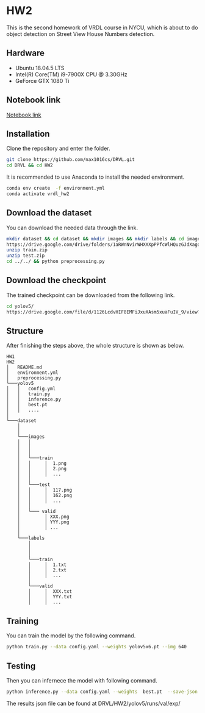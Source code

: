 # HW2
This is the second homework of VRDL course in NYCU, which is about to do object detection on Street View House Numbers detection.

## Hardware

- Ubuntu 18.04.5 LTS
- Intel(R) Core(TM) i9-7900X CPU @ 3.30GHz
- GeForce GTX 1080 Ti


## Notebook link

[Notebook link](https://colab.research.google.com/drive/1ANLECrkBFCUwuojwRGmdB0jU9bGUCQPH?usp=sharing)

## Installation

Clone the repository and enter the folder.
```sh
git clone https://github.com/nax1016cs/DRVL.git
cd DRVL && cd HW2
```
It is recommended to use Anaconda to install the needed environment.
```sh
conda env create  -f environment.yml
conda activate vrdl_hw2
```

## Download the dataset

You can download the needed data through the link.
```sh
mkdir dataset && cd dataset && mkdir images && mkdir labels && cd images
https://drive.google.com/drive/folders/1aRWnNvirWHXXXpPPfcWlHQuzGJdXagoc
unzip train.zip
unzip test.zip
cd ../../ && python preprocessing.py
```

## Download the checkpoint
The trained checkpoint can be downloaded from the following link.
```sh
cd yolov5/
https://drive.google.com/file/d/1126LcdvHIF8EMFiJxuXAsm5xuaFuIV_9/view?usp=sharing
```

## Structure
After finishing the steps above, the whole structure is shown as below.
```
HW1
HW2
│   README.md
│   environment.yml
│   preprocessing.py
└───yolov5
│   │   config.yml
│   │   train.py
│   │   inference.py
│   │   best.pt
│   │   ....
│
└───dataset
	│
	│
	└───images
	│	│
	│	│ 
	│	│
	│	└───train 
	│	│     │  1.png
	│	│     │  2.png
	│	│     │  ...
	│	│     
	│	└───test
	│	│	  │  117.png
	│	│	  │  162.png
	│	│	  │  ...
	│	│	  
	│	└─── valid
	│		  │ XXX.png
	│		  │	YYY.png
	│		  │ ...
	│
	└───labels
		│	
		│ 
		│
		└───train 
		│     │  1.txt
		│     │  2.txt
		│     │  ...
		│     
		└───valid
		│     │  XXX.txt
		│     │  YYY.txt	
		│     │  ...

```

## Training
You can train the model by the following command.
```sh
python train.py --data config.yaml --weights yolov5x6.pt --img 640
```


## Testing
Then you can infernece the model with following command.
```sh
python inference.py --data config.yaml --weights  best.pt  --save-json  --task test --img 640
```

The results json file can be found at DRVL/HW2/yolov5/runs/val/exp/
